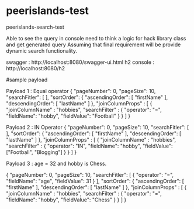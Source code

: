 # peerislands-test
peerislands-search-test

Able to see the query in console need to think a logic for hack library class and get generated query
Assuming that final requirement will be provide dynamic search functionality.

swagger :  http://localhost:8080/swagger-ui.html
h2 console : http://localhost:8080/h2

#sample payload


Payload 1 : Equal operator
{
  "pageNumber": 0,
  "pageSize": 10,
  "searchFitler": [
  ],
  "sortOrder": {
    "ascendingOrder": [
      "firstName"
    ],
    "descendingOrder": [
      "lastName"
    ]
  },
  "joinColumnProps" : [
  {
    "joinColumnName" : "hobbies",
    "searchFilter" : {
      "operator": "=",
      "fieldName": "hobby",
      "fieldValue": "Football"
    }
   }
  ]
}

Payload 2 : IN Operator 
{
  "pageNumber": 0,
  "pageSize": 10,
  "searchFitler": [
  ],
  "sortOrder": {
    "ascendingOrder": [
      "firstName"
    ],
    "descendingOrder": [
      "lastName"
    ]
  },
  "joinColumnProps" : [
  {
    "joinColumnName" : "hobbies",
    "searchFilter" : {
      "operator": "IN",
      "fieldName": "hobby",
      "fieldValue": ["Football", "Blogging"]
    }
   }
  ]
}

Payload 3 :  age = 32 and hobby is Chess.

{
  "pageNumber": 0,
  "pageSize": 10,
  "searchFitler": [
    {
      "operator": "=",
      "fieldName": "age",
      "fieldValue": 31
    }
  ],
  "sortOrder": {
    "ascendingOrder": [
      "firstName"
    ],
    "descendingOrder": [
      "lastName"
    ]
  },
  "joinColumnProps" : [
  {
    "joinColumnName" : "hobbies",
    "searchFilter" : {
      "operator": "=",
      "fieldName": "hobby",
      "fieldValue": "Chess"
    }
   }
  ]
}
